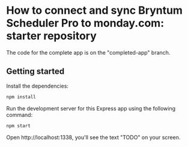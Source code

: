 # How to connect and sync Bryntum Scheduler Pro to monday.com: starter repository

The code for the complete app is on the "completed-app" branch.

## Getting started

Install the dependencies:

```bash
npm install
```

Run the development server for this Express app using the following command:

```bash
npm start
```

Open http://localhost:1338, you'll see the text "TODO" on your screen.
